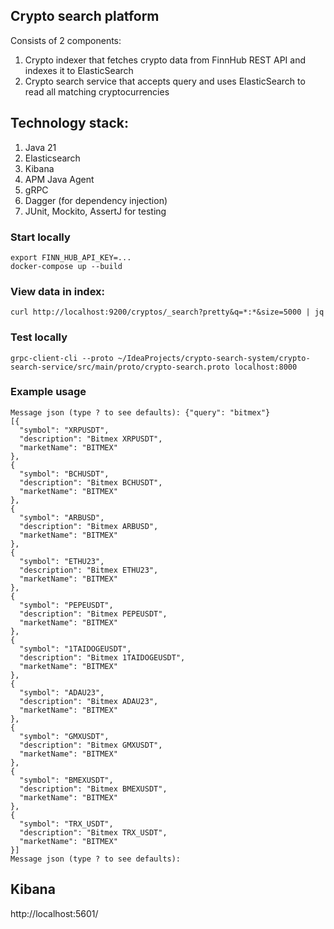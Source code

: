 ## Crypto search platform

Consists of 2 components:
1. Crypto indexer that fetches crypto data from FinnHub REST API and indexes it to ElasticSearch
2. Crypto search service that accepts query and uses ElasticSearch to read all matching cryptocurrencies

## Technology stack:
1. Java 21
2. Elasticsearch
3. Kibana
4. APM Java Agent
5. gRPC
6. Dagger (for dependency injection)
7. JUnit, Mockito, AssertJ for testing

### Start locally
```shell
export FINN_HUB_API_KEY=...
docker-compose up --build
```

### View data in index:
```shell
curl http://localhost:9200/cryptos/_search?pretty&q=*:*&size=5000 | jq
```


### Test locally
```shell
grpc-client-cli --proto ~/IdeaProjects/crypto-search-system/crypto-search-service/src/main/proto/crypto-search.proto localhost:8000
```

### Example usage
```shell
Message json (type ? to see defaults): {"query": "bitmex"}
[{
  "symbol": "XRPUSDT",
  "description": "Bitmex XRPUSDT",
  "marketName": "BITMEX"
},
{
  "symbol": "BCHUSDT",
  "description": "Bitmex BCHUSDT",
  "marketName": "BITMEX"
},
{
  "symbol": "ARBUSD",
  "description": "Bitmex ARBUSD",
  "marketName": "BITMEX"
},
{
  "symbol": "ETHU23",
  "description": "Bitmex ETHU23",
  "marketName": "BITMEX"
},
{
  "symbol": "PEPEUSDT",
  "description": "Bitmex PEPEUSDT",
  "marketName": "BITMEX"
},
{
  "symbol": "1TAIDOGEUSDT",
  "description": "Bitmex 1TAIDOGEUSDT",
  "marketName": "BITMEX"
},
{
  "symbol": "ADAU23",
  "description": "Bitmex ADAU23",
  "marketName": "BITMEX"
},
{
  "symbol": "GMXUSDT",
  "description": "Bitmex GMXUSDT",
  "marketName": "BITMEX"
},
{
  "symbol": "BMEXUSDT",
  "description": "Bitmex BMEXUSDT",
  "marketName": "BITMEX"
},
{
  "symbol": "TRX_USDT",
  "description": "Bitmex TRX_USDT",
  "marketName": "BITMEX"
}]
Message json (type ? to see defaults): 
```

## Kibana
http://localhost:5601/

